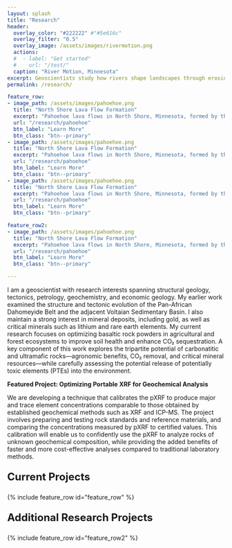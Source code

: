 ```yaml
---
layout: splash
title: "Research"
header:
  overlay_color: "#222222" #"#5e616c"
  overlay_filter: "0.5"
  overlay_image: /assets/images/rivermotion.png
  actions:
  #  - label: "Get started"
  #    url: "/test/"
  caption: "River Motion, Minnesota"
excerpt: Geoscientists study how rivers shape landscapes through erosion, sediment transport, and deposition. River erosion carves valleys, forms channels, and exposes bedrock, while processes like rock fracturing influence the development of landforms and the movement of water and sediments over time.
permalink: /research/

feature_row:
- image_path: /assets/images/pahoehoe.png
  title: "North Shore Lava Flow Formation"
  excerpt: "Pahoehoe lava flows in North Shore, Minnesota, formed by the continental rift that once ran across the Great Lakes region."
  url: "/research/pahoehoe"
  btn_label: "Learn More"
  btn_class: "btn--primary"
- image_path: /assets/images/pahoehoe.png
  title: "North Shore Lava Flow Formation"
  excerpt: "Pahoehoe lava flows in North Shore, Minnesota, formed by the continental rift that once ran across the Great Lakes region."
  url: "/research/pahoehoe"
  btn_label: "Learn More"
  btn_class: "btn--primary"
- image_path: /assets/images/pahoehoe.png
  title: "North Shore Lava Flow Formation"
  excerpt: "Pahoehoe lava flows in North Shore, Minnesota, formed by the continental rift that once ran across the Great Lakes region."
  url: "/research/pahoehoe"
  btn_label: "Learn More"
  btn_class: "btn--primary"

feature_row2:
- image_path: /assets/images/pahoehoe.png
  title: "North Shore Lava Flow Formation"
  excerpt: "Pahoehoe lava flows in North Shore, Minnesota, formed by the continental rift that once ran across the Great Lakes region."
  url: "/research/pahoehoe"
  btn_label: "Learn More"
  btn_class: "btn--primary"

---
```


I am a geoscientist with research interests spanning structural geology, tectonics, petrology, geochemistry, and economic geology. My earlier work examined the structure and tectonic evolution of the Pan-African Dahomeyide Belt and the adjacent Voltaian Sedimentary Basin. I also maintain a strong interest in mineral deposits, including gold, as well as critical minerals such as lithium and rare earth elements. My current research focuses on optimizing basaltic rock powders in agricultural and forest ecosystems to improve soil health and enhance CO₂ sequestration. A key component of this work explores the tripartite potential of carbonatitic and ultramafic rocks—agronomic benefits, CO₂ removal, and critical mineral resources—while carefully assessing the potential release of potentially toxic elements (PTEs) into the environment.

**Featured Project: Optimizing Portable XRF for Geochemical Analysis**

We are developing a technique that calibrates the pXRF to produce major and trace element concentrations comparable to those obtained by established geochemical methods such as XRF and ICP-MS. The project involves preparing and testing rock standards and reference materials, and comparing the concentrations measured by pXRF to certified values. This calibration will enable us to confidently use the pXRF to analyze rocks of unknown geochemical composition, while providing the added benefits of faster and more cost-effective analyses compared to traditional laboratory methods.

<p style="font-size: 1.5rem; font-weight: bold">Current Projects</p>
{% include feature_row id="feature_row" %}

<!-- Other content -->



<p style="font-size: 1.5rem; font-weight: bold">Additional Research Projects</p>

{% include feature_row id="feature_row2" %}

